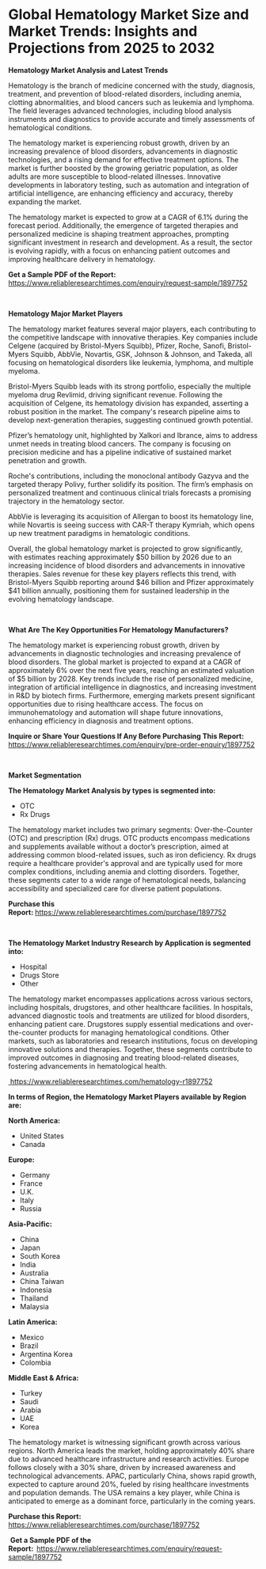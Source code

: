 <p><h1>Global Hematology Market Size and Market Trends: Insights and Projections from 2025 to 2032</h1></p><p><strong>Hematology Market Analysis and Latest Trends</strong></p>
<p><p>Hematology is the branch of medicine concerned with the study, diagnosis, treatment, and prevention of blood-related disorders, including anemia, clotting abnormalities, and blood cancers such as leukemia and lymphoma. The field leverages advanced technologies, including blood analysis instruments and diagnostics to provide accurate and timely assessments of hematological conditions.</p><p>The hematology market is experiencing robust growth, driven by an increasing prevalence of blood disorders, advancements in diagnostic technologies, and a rising demand for effective treatment options. The market is further boosted by the growing geriatric population, as older adults are more susceptible to blood-related illnesses. Innovative developments in laboratory testing, such as automation and integration of artificial intelligence, are enhancing efficiency and accuracy, thereby expanding the market.</p><p>The hematology market is expected to grow at a CAGR of 6.1% during the forecast period. Additionally, the emergence of targeted therapies and personalized medicine is shaping treatment approaches, prompting significant investment in research and development. As a result, the sector is evolving rapidly, with a focus on enhancing patient outcomes and improving healthcare delivery in hematology.</p></p>
<p><strong>Get a Sample PDF of the Report:&nbsp;</strong> <a href="https://www.reliableresearchtimes.com/enquiry/request-sample/1897752?utm_campaign=3557&utm_medium=2&utm_source=Github&utm_content=ia&utm_term=12042025&utm_id=hematology">https://www.reliableresearchtimes.com/enquiry/request-sample/1897752</a></p>
<p>&nbsp;</p>
<p><strong>Hematology Major Market Players</strong></p>
<p><p>The hematology market features several major players, each contributing to the competitive landscape with innovative therapies. Key companies include Celgene (acquired by Bristol-Myers Squibb), Pfizer, Roche, Sanofi, Bristol-Myers Squibb, AbbVie, Novartis, GSK, Johnson & Johnson, and Takeda, all focusing on hematological disorders like leukemia, lymphoma, and multiple myeloma.</p><p>Bristol-Myers Squibb leads with its strong portfolio, especially the multiple myeloma drug Revlimid, driving significant revenue. Following the acquisition of Celgene, its hematology division has expanded, asserting a robust position in the market. The company's research pipeline aims to develop next-generation therapies, suggesting continued growth potential.</p><p>Pfizer’s hematology unit, highlighted by Xalkori and Ibrance, aims to address unmet needs in treating blood cancers. The company is focusing on precision medicine and has a pipeline indicative of sustained market penetration and growth.</p><p>Roche's contributions, including the monoclonal antibody Gazyva and the targeted therapy Polivy, further solidify its position. The firm’s emphasis on personalized treatment and continuous clinical trials forecasts a promising trajectory in the hematology sector.</p><p>AbbVie is leveraging its acquisition of Allergan to boost its hematology line, while Novartis is seeing success with CAR-T therapy Kymriah, which opens up new treatment paradigms in hematologic conditions.</p><p>Overall, the global hematology market is projected to grow significantly, with estimates reaching approximately $50 billion by 2026 due to an increasing incidence of blood disorders and advancements in innovative therapies. Sales revenue for these key players reflects this trend, with Bristol-Myers Squibb reporting around $46 billion and Pfizer approximately $41 billion annually, positioning them for sustained leadership in the evolving hematology landscape.</p></p>
<p>&nbsp;</p>
<p><strong>What Are The Key Opportunities For Hematology Manufacturers?</strong></p>
<p><p>The hematology market is experiencing robust growth, driven by advancements in diagnostic technologies and increasing prevalence of blood disorders. The global market is projected to expand at a CAGR of approximately 6% over the next five years, reaching an estimated valuation of $5 billion by 2028. Key trends include the rise of personalized medicine, integration of artificial intelligence in diagnostics, and increasing investment in R&D by biotech firms. Furthermore, emerging markets present significant opportunities due to rising healthcare access. The focus on immunohematology and automation will shape future innovations, enhancing efficiency in diagnosis and treatment options.</p></p>
<p><strong>Inquire or Share Your Questions If Any Before Purchasing This Report:</strong> <a href="https://www.reliableresearchtimes.com/enquiry/pre-order-enquiry/1897752?utm_campaign=3557&utm_medium=2&utm_source=Github&utm_content=ia&utm_term=12042025&utm_id=hematology">https://www.reliableresearchtimes.com/enquiry/pre-order-enquiry/1897752</a></p>
<p>&nbsp;</p>
<p><strong>Market Segmentation</strong></p>
<p><strong>The Hematology Market Analysis by types is segmented into:</strong></p>
<p><ul><li>OTC</li><li>Rx Drugs</li></ul></p>
<p><p>The hematology market includes two primary segments: Over-the-Counter (OTC) and prescription (Rx) drugs. OTC products encompass medications and supplements available without a doctor’s prescription, aimed at addressing common blood-related issues, such as iron deficiency. Rx drugs require a healthcare provider's approval and are typically used for more complex conditions, including anemia and clotting disorders. Together, these segments cater to a wide range of hematological needs, balancing accessibility and specialized care for diverse patient populations.</p></p>
<p><strong>Purchase this Report:&nbsp;</strong><a href="https://www.reliableresearchtimes.com/purchase/1897752?utm_campaign=3557&utm_medium=2&utm_source=Github&utm_content=ia&utm_term=12042025&utm_id=hematology">https://www.reliableresearchtimes.com/purchase/1897752</a></p>
<p>&nbsp;</p>
<p><strong>The Hematology Market Industry Research by Application is segmented into:</strong></p>
<p><ul><li>Hospital</li><li>Drugs Store</li><li>Other</li></ul></p>
<p><p>The hematology market encompasses applications across various sectors, including hospitals, drugstores, and other healthcare facilities. In hospitals, advanced diagnostic tools and treatments are utilized for blood disorders, enhancing patient care. Drugstores supply essential medications and over-the-counter products for managing hematological conditions. Other markets, such as laboratories and research institutions, focus on developing innovative solutions and therapies. Together, these segments contribute to improved outcomes in diagnosing and treating blood-related diseases, fostering advancements in hematological health.</p></p>
<p><a href="https://www.reliableresearchtimes.com/hematology-r1897752?utm_campaign=3557&utm_medium=2&utm_source=Github&utm_content=ia&utm_term=12042025&utm_id=hematology">&nbsp;https://www.reliableresearchtimes.com/hematology-r1897752</a></p>
<p><strong>In terms of Region, the Hematology Market Players available by Region are:</strong></p>
<p>
    <p> <strong> North America: </strong>
        <ul>
            <li>United States</li>
            <li>Canada</li>
        </ul>
        </p> 
    <p> <strong> Europe: </strong>
        <ul>
            <li>Germany</li>
            <li>France</li>
            <li>U.K.</li>
            <li>Italy</li>
            <li>Russia</li>
        </ul>
        </p> 
    <p> <strong> Asia-Pacific: </strong>
        <ul>
            <li>China</li>
            <li>Japan</li>
            <li>South Korea</li>
            <li>India</li>
            <li>Australia</li>
            <li>China Taiwan</li>
            <li>Indonesia</li>
            <li>Thailand</li>
            <li>Malaysia</li>
        </ul>
        </p> 
    <p> <strong> Latin America: </strong>
        <ul>
            <li>Mexico</li>
            <li>Brazil</li>
            <li>Argentina Korea</li>
            <li>Colombia</li>
        </ul>
        </p> 
    <p> <strong> Middle East & Africa: </strong>
        <ul>
            <li>Turkey</li>
            <li>Saudi</li>
            <li>Arabia</li>
            <li>UAE</li>
            <li>Korea</li>
        </ul>
    </p>
    </p>
<p><p>The hematology market is witnessing significant growth across various regions. North America leads the market, holding approximately 40% share due to advanced healthcare infrastructure and research activities. Europe follows closely with a 30% share, driven by increased awareness and technological advancements. APAC, particularly China, shows rapid growth, expected to capture around 20%, fueled by rising healthcare investments and population demands. The USA remains a key player, while China is anticipated to emerge as a dominant force, particularly in the coming years.</p></p>
<p><strong>Purchase this Report: </strong><a href="https://www.reliableresearchtimes.com/purchase/1897752?utm_campaign=3557&utm_medium=2&utm_source=Github&utm_content=ia&utm_term=12042025&utm_id=hematology">https://www.reliableresearchtimes.com/purchase/1897752</a></p>
<p>&nbsp;<strong>Get a Sample PDF of the Report:&nbsp;&nbsp;</strong><a href="https://www.reliableresearchtimes.com/enquiry/request-sample/1897752?utm_campaign=3557&utm_medium=2&utm_source=Github&utm_content=ia&utm_term=12042025&utm_id=hematology">https://www.reliableresearchtimes.com/enquiry/request-sample/1897752</a></p>
<p><strong></strong></p>
<p><p></p><p></p><p></p></p>